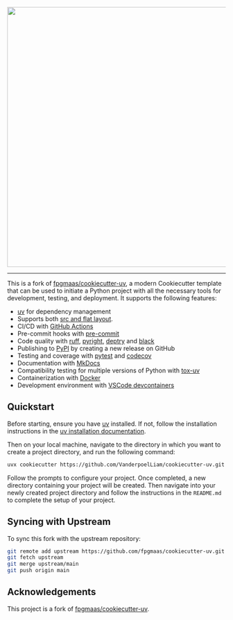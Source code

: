 <p align="center">
  <img width="600" src="https://raw.githubusercontent.com/VanderpoelLiam/cookiecutter-uv/main/docs/static/cookiecutter.svg">
</p style = "margin-bottom: 2rem;">

---

This is a fork of [fpgmaas/cookiecutter-uv](https://github.com/fpgmaas/cookiecutter-uv.git), a modern Cookiecutter template that can be used to initiate a Python project with all the necessary tools for development, testing, and deployment. It supports the following features:

- [uv](https://docs.astral.sh/uv/) for dependency management
- Supports both [src and flat layout](https://packaging.python.org/en/latest/discussions/src-layout-vs-flat-layout/).
- CI/CD with [GitHub Actions](https://github.com/features/actions)
- Pre-commit hooks with [pre-commit](https://pre-commit.com/)
- Code quality with [ruff](https://github.com/charliermarsh/ruff), [pyright](https://microsoft.github.io/pyright/), [deptry](https://github.com/fpgmaas/deptry/) and [black](https://black.readthedocs.io/)
- Publishing to [PyPI](https://pypi.org) by creating a new release on GitHub
- Testing and coverage with [pytest](https://docs.pytest.org/en/7.1.x/) and [codecov](https://about.codecov.io/)
- Documentation with [MkDocs](https://www.mkdocs.org/)
- Compatibility testing for multiple versions of Python with [tox-uv](https://github.com/tox-dev/tox-uv)
- Containerization with [Docker](https://www.docker.com/)
- Development environment with [VSCode devcontainers](https://code.visualstudio.com/docs/devcontainers/containers)

## Quickstart

Before starting, ensure you have [uv](https://docs.astral.sh/uv/) installed. If not, follow the installation instructions in the [uv installation documentation](https://docs.astral.sh/uv/getting-started/installation/).

Then on your local machine, navigate to the directory in which you want to create a project directory, and run the following command:

```bash
uvx cookiecutter https://github.com/VanderpoelLiam/cookiecutter-uv.git
```

Follow the prompts to configure your project. Once completed, a new directory containing your project will be created. Then navigate into your newly created project directory and follow the instructions in the `README.md` to complete the setup of your project.

## Syncing with Upstream

To sync this fork with the upstream repository:

```bash
git remote add upstream https://github.com/fpgmaas/cookiecutter-uv.git
git fetch upstream
git merge upstream/main
git push origin main
```

## Acknowledgements

This project is a fork of [fpgmaas/cookiecutter-uv](https://github.com/fpgmaas/cookiecutter-uv.git).